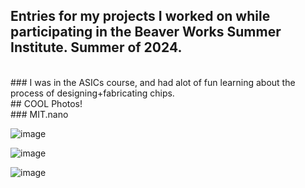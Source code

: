## Entries for my projects I worked on while participating in the Beaver Works Summer Institute. Summer of 2024. 
<br>
### I was in the ASICs course, and had alot of fun learning about the process of designing+fabricating chips. 
<br>
## COOL Photos!
<br>
### MIT.nano

![image](BWSI/media/fabtour2.png)

![image]()

![image]()

